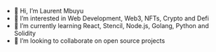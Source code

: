 - 👋 Hi, I’m Laurent Mbuyu
- 👀 I’m interested in Web Development, Web3, NFTs, Crypto and Defi
- 🌱 I’m currently learning React, Stencil, Node.js, Golang, Python and Solidity
- 💞️ I’m looking to collaborate on open source projects

<!---
geek4ctrl/geek4ctrl is a ✨ special ✨ repository because its `README.md` (this file) appears on your GitHub profile.
You can click the Preview link to take a look at your changes.
--->
